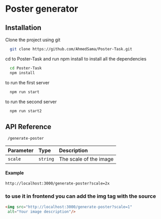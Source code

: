 
# Poster generator




## Installation

Clone the project using git

```bash
  git clone https://github.com/AhmedSama/Poster-Task.git
```
cd to Poster-Task and run npm install to install all the dependencies
```bash
  cd Poster-Task
  npm install
```

to run the first server 
```bash
  npm run start
```

to run the second server 
```bash
  npm run start2
```
## API Reference


```http
 /generate-poster
```

| Parameter | Type     | Description                |
| :-------- | :------- | :------------------------- |
| `scale` | `string` | The scale of the image |

#### Example


```http
http://localhost:3000/generate-poster?scale=2x
```


### to use it in frontend you can add the img tag with the source
```html
<img src="http://localhost:3000/generate-poster?scale=1"
 alt="Your image description"/>
```



